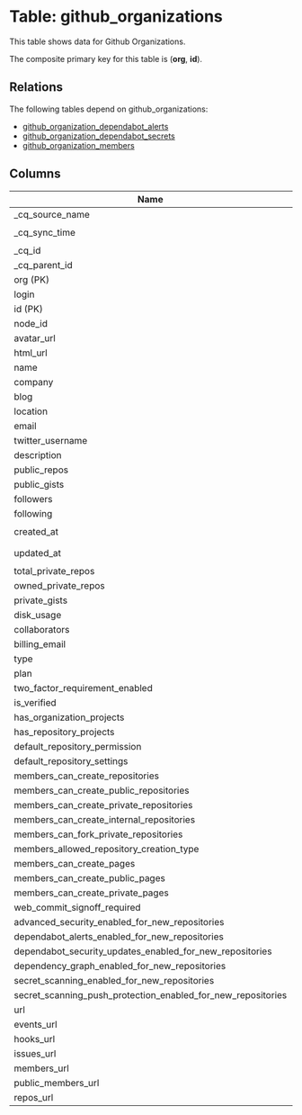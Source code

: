 # Table: github_organizations

This table shows data for Github Organizations.

The composite primary key for this table is (**org**, **id**).

## Relations

The following tables depend on github_organizations:
  - [github_organization_dependabot_alerts](github_organization_dependabot_alerts)
  - [github_organization_dependabot_secrets](github_organization_dependabot_secrets)
  - [github_organization_members](github_organization_members)

## Columns

| Name          | Type          |
| ------------- | ------------- |
|_cq_source_name|`utf8`|
|_cq_sync_time|`timestamp[us, tz=UTC]`|
|_cq_id|`uuid`|
|_cq_parent_id|`uuid`|
|org (PK)|`utf8`|
|login|`utf8`|
|id (PK)|`int64`|
|node_id|`utf8`|
|avatar_url|`utf8`|
|html_url|`utf8`|
|name|`utf8`|
|company|`utf8`|
|blog|`utf8`|
|location|`utf8`|
|email|`utf8`|
|twitter_username|`utf8`|
|description|`utf8`|
|public_repos|`int64`|
|public_gists|`int64`|
|followers|`int64`|
|following|`int64`|
|created_at|`timestamp[us, tz=UTC]`|
|updated_at|`timestamp[us, tz=UTC]`|
|total_private_repos|`int64`|
|owned_private_repos|`int64`|
|private_gists|`int64`|
|disk_usage|`int64`|
|collaborators|`int64`|
|billing_email|`utf8`|
|type|`utf8`|
|plan|`json`|
|two_factor_requirement_enabled|`bool`|
|is_verified|`bool`|
|has_organization_projects|`bool`|
|has_repository_projects|`bool`|
|default_repository_permission|`utf8`|
|default_repository_settings|`utf8`|
|members_can_create_repositories|`bool`|
|members_can_create_public_repositories|`bool`|
|members_can_create_private_repositories|`bool`|
|members_can_create_internal_repositories|`bool`|
|members_can_fork_private_repositories|`bool`|
|members_allowed_repository_creation_type|`utf8`|
|members_can_create_pages|`bool`|
|members_can_create_public_pages|`bool`|
|members_can_create_private_pages|`bool`|
|web_commit_signoff_required|`bool`|
|advanced_security_enabled_for_new_repositories|`bool`|
|dependabot_alerts_enabled_for_new_repositories|`bool`|
|dependabot_security_updates_enabled_for_new_repositories|`bool`|
|dependency_graph_enabled_for_new_repositories|`bool`|
|secret_scanning_enabled_for_new_repositories|`bool`|
|secret_scanning_push_protection_enabled_for_new_repositories|`bool`|
|url|`utf8`|
|events_url|`utf8`|
|hooks_url|`utf8`|
|issues_url|`utf8`|
|members_url|`utf8`|
|public_members_url|`utf8`|
|repos_url|`utf8`|